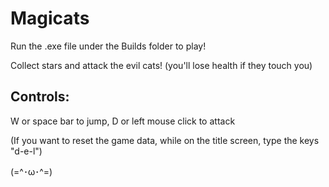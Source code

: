 # Magicats
Run the .exe file under the Builds folder to play!

Collect stars and attack the evil cats! (you'll lose health if they touch you)

## Controls: 
W or space bar to jump, D or left mouse click to attack

(If you want to reset the game data, while on the title screen, type the keys "d-e-l") 

(=^･ω･^=)

